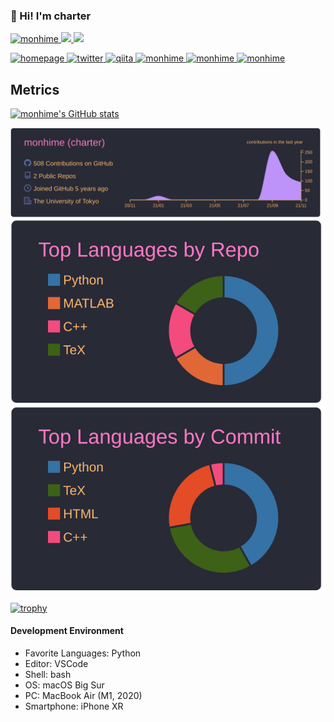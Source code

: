 ### 👋 Hi! I'm charter

<p align="left"> 

  <a href="https://img.shields.io/github/followers/monhime?style=social">
    <img src="https://komarev.com/ghpvc/?username=monhime" alt="monhime" />
  </a>
  <a href="http://twitter.com/monhime">
    <img height="20" src="https://img.shields.io/twitter/follow/monhime?label=Twitter&logo=twitter&style=flat" />
  </a>
  <a href="https://github.com/monhime">
    <img height="20" src="https://img.shields.io/github/followers/monhime?label=follow&logo=github&style=flat" />
  </a>
</p>

<p align="left"> 
  <a href="https://monhime.github.io/">
    <img alt="homepage" width="30px" src="https://simpleicons.org/icons/homeassistantcommunitystore.svg" />
  </a>
  <a href="https://twitter.com/monhime">
    <img alt="twitter" width="30px" src="https://simpleicons.org/icons/twitter.svg" />
  </a>
  <a href="https://qiita.com/monhime">
    <img alt="qiita" width="30px" src="https://simpleicons.org/icons/qiita.svg" />
  </a>
  <a href="https://dev.to/monhime" target="blank">
    <img src="https://cdn.jsdelivr.net/npm/simple-icons@3.0.1/icons/dev-dot-to.svg" alt="monhime" height="30" width="30" />
  </a>
  <a href="https://stackoverflow.com/users/monhime" target="blank">
    <img src="https://cdn.jsdelivr.net/npm/simple-icons@3.0.1/icons/stackoverflow.svg" alt="monhime" height="30" width="30" />
  </a>
  <a href="https://www.quora.com/profile/Yutkat" target="blank">
    <img src="https://simpleicons.org/icons/quora.svg" alt="monhime" height="30" width="30" />
  </a>
</p>

## Metrics
[![monhime's GitHub stats](https://github-readme-stats.vercel.app/api?username=monhime&count_private=true&show_icons=true&theme=radical)](https://github.com/anuraghazra/github-readme-stats)

[![](https://raw.githubusercontent.com/monhime/monhime/master/profile-summary-card-output/dracula/0-profile-details.svg)](https://github.com/vn7n24fzkq/github-profile-summary-cards)
[![](https://raw.githubusercontent.com/monhime/monhime/master/profile-summary-card-output/dracula/1-repos-per-language.svg)](https://github.com/vn7n24fzkq/github-profile-summary-cards)
[![](https://raw.githubusercontent.com/monhime/monhime/master/profile-summary-card-output/dracula/2-most-commit-language.svg)](https://github.com/vn7n24fzkq/github-profile-summary-cards)

[![trophy](https://github-profile-trophy.vercel.app/?username=monhime&theme=onedark)](https://github.com/ryo-ma/github-profile-trophy)


#### Development Environment

- Favorite Languages: Python
- Editor: VSCode
- Shell: bash
- OS: macOS Big Sur
- PC: MacBook Air (M1, 2020)
- Smartphone: iPhone XR